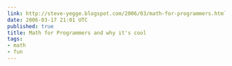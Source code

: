 ```yaml
---
link: http://steve-yegge.blogspot.com/2006/03/math-for-programmers.html
date: 2006-03-17 21:01 UTC
published: true
title: Math for Programmers and why it's cool
tags:
- math
- fun
---
```




